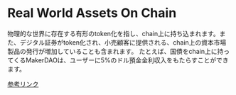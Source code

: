 # Real World Assets On Chain

物理的な世界に存在する有形のtoken化を指し、chain上に持ち込まれます。また、デジタル証券がtoken化され、小売顧客に提供される、chain上の資本市場製品の発行が増加していることも含まれます。 たとえば、国債をchain上に持ってくるMakerDAOは、ユーザーに5%のドル預金金利収入をもたらすことができます。


[参考リンク]([https://jarodise.com/](https://www.coingecko.com/learn/what-are-real-world-assets-exploring-rwa-protocols)https://www.coingecko.com/learn/what-are-real-world-assets-exploring-rwa-protocols)
